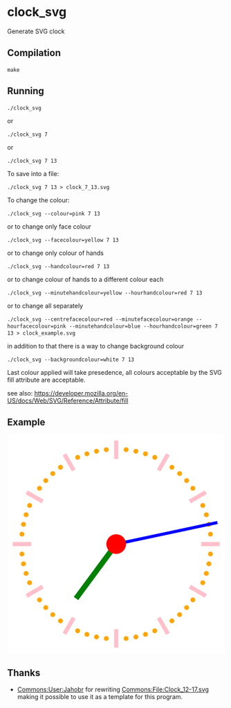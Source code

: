 # clock_svg
Generate SVG clock

## Compilation

    make

## Running

    ./clock_svg
  
  or
  
    ./clock_svg 7
  
  or
  
    ./clock_svg 7 13

To save into a file:

    ./clock_svg 7 13 > clock_7_13.svg

To change the colour:

    ./clock_svg --colour=pink 7 13
  
  or to change only face colour
  
    ./clock_svg --facecolour=yellow 7 13
  
  or to change only colour of hands
  
    ./clock_svg --handcolour=red 7 13
  
  or to change colour of hands to a different colour each
  
    ./clock_svg --minutehandcolour=yellow --hourhandcolour=red 7 13

  or to change all separately
  
    ./clock_svg --centrefacecolour=red --minutefacecolour=orange --hourfacecolour=pink --minutehandcolour=blue --hourhandcolour=green 7 13 > clock_example.svg
  
  in addition to that there is a way to change background colour
  
    ./clock_svg --backgroundcolour=white 7 13
  
Last colour applied will take presedence, all colours acceptable by the SVG fill attribute are acceptable.

  see also: https://developer.mozilla.org/en-US/docs/Web/SVG/Reference/Attribute/fill

## Example

![Clock Example](example/clock_example.svg)

## Thanks

* [Commons:User:Jahobr](https://commons.wikimedia.org/wiki/User:Jahobr) for rewriting [Commons:File:Clock_12-17.svg](https://commons.wikimedia.org/wiki/File:Clock_12-27.svg) making it possible to use it as a template for this program.
